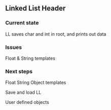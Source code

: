 ## Linked List Header

### Current state

LL saves char and int in root, and prints out data

### Issues 

Float & String templates

### Next steps

Float String Object templates

Save and load LL

User defined objects